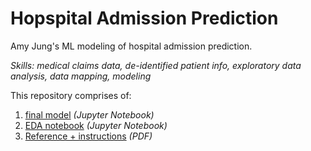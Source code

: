 # Hopspital Admission Prediction
Amy Jung's ML modeling of hospital admission prediction.

*Skills: medical claims data, de-identified patient info, exploratory data analysis, data mapping, modeling*

This repository comprises of:
1. [final model](https://github.com/redcarrott/pulseData-takehome/blob/main/AMYJUNG_takehome_assignment.ipynb)  *(Jupyter Notebook)*
2. [EDA notebook](https://github.com/redcarrott/pulseData-takehome/blob/main/EDA.ipynb) *(Jupyter Notebook)*
3. [Reference + instructions](https://github.com/redcarrott/pulseData-takehome/blob/main/Reference.pdf) *(PDF)*

